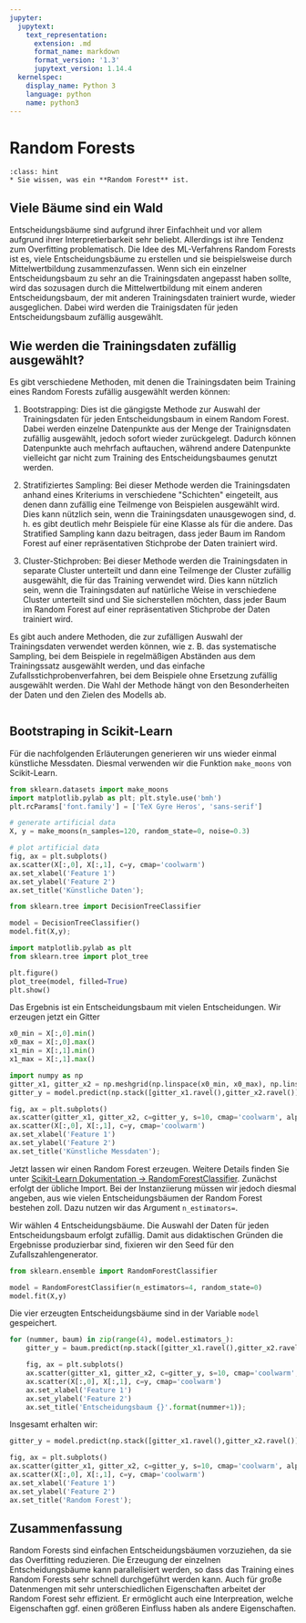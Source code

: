 ```yaml
---
jupyter:
  jupytext:
    text_representation:
      extension: .md
      format_name: markdown
      format_version: '1.3'
      jupytext_version: 1.14.4
  kernelspec:
    display_name: Python 3
    language: python
    name: python3
---
```


# Random Forests

```{admonition} Lernziele
:class: hint
* Sie wissen, was ein **Random Forest** ist.
```


## Viele Bäume sind ein Wald

Entscheidungsbäume sind aufgrund ihrer Einfachheit und vor allem aufgrund ihrer
Interpretierbarkeit sehr beliebt. Allerdings ist ihre Tendenz zum Overfitting
problematisch. Die Idee des ML-Verfahrens Random Forests ist es, viele
Entscheidungsbäume zu erstellen und sie beispielsweise durch Mittelwertbildung
zusammenzufassen. Wenn sich ein einzelner Entscheidungsbaum zu sehr an die
Trainingsdaten angepasst haben sollte, wird das sozusagen durch die
Mittelwertbildung mit einem anderen Entscheidungsbaum, der mit anderen
Trainingsdaten trainiert wurde, wieder ausgeglichen. Dabei wird werden die
Trainigsdaten für jeden Entscheidungsbaum zufällig ausgewählt.




## Wie werden die Trainingsdaten zufällig ausgewählt?

Es gibt verschiedene Methoden, mit denen die Trainingsdaten beim Training eines
Random Forests zufällig ausgewählt werden können:

1. Bootstrapping: Dies ist die gängigste Methode zur Auswahl der Trainingsdaten
für jeden Entscheidungsbaum in einem Random Forest. Dabei werden einzelne
Datenpunkte aus der Menge der Trainignsdaten zufällig ausgewählt, jedoch sofort
wieder zurückgelegt. Dadurch können Datenpunkte auch mehrfach auftauchen,
während andere Datenpunkte vielleicht gar nicht zum Training des
Entscheidungsbaumes genutzt werden.

2. Stratifiziertes Sampling: Bei dieser Methode werden die Trainingsdaten anhand
eines Kriteriums in verschiedene "Schichten" eingeteilt, aus denen dann zufällig
eine Teilmenge von Beispielen ausgewählt wird. Dies kann nützlich sein, wenn die
Trainingsdaten unausgewogen sind, d. h. es gibt deutlich mehr Beispiele für eine
Klasse als für die andere. Das Stratified Sampling kann dazu beitragen, dass
jeder Baum im Random Forest auf einer repräsentativen Stichprobe der Daten
trainiert wird.

3. Cluster-Stichproben: Bei dieser Methode werden die Trainingsdaten in separate
Cluster unterteilt und dann eine Teilmenge der Cluster zufällig ausgewählt, die
für das Training verwendet wird. Dies kann nützlich sein, wenn die
Trainingsdaten auf natürliche Weise in verschiedene Cluster unterteilt sind und
Sie sicherstellen möchten, dass jeder Baum im Random Forest auf einer
repräsentativen Stichprobe der Daten trainiert wird.

Es gibt auch andere Methoden, die zur zufälligen Auswahl der Trainingsdaten
verwendet werden können, wie z. B. das systematische Sampling, bei dem Beispiele
in regelmäßigen Abständen aus dem Trainingssatz ausgewählt werden, und das
einfache Zufallsstichprobenverfahren, bei dem Beispiele ohne Ersetzung zufällig
ausgewählt werden. Die Wahl der Methode hängt von den Besonderheiten der Daten
und den Zielen des Modells ab.




```python

```

## Bootstraping in Scikit-Learn

Für die nachfolgenden Erläuterungen generieren wir uns wieder einmal künstliche
Messdaten. Diesmal verwenden wir die Funktion `make_moons` von Scikit-Learn.

```python
from sklearn.datasets import make_moons
import matplotlib.pylab as plt; plt.style.use('bmh')
plt.rcParams['font.family'] = ['TeX Gyre Heros', 'sans-serif']

# generate artificial data
X, y = make_moons(n_samples=120, random_state=0, noise=0.3)

# plot artificial data
fig, ax = plt.subplots()
ax.scatter(X[:,0], X[:,1], c=y, cmap='coolwarm')
ax.set_xlabel('Feature 1')
ax.set_ylabel('Feature 2')
ax.set_title('Künstliche Daten');
```

```python
from sklearn.tree import DecisionTreeClassifier

model = DecisionTreeClassifier()
model.fit(X,y);

import matplotlib.pylab as plt
from sklearn.tree import plot_tree 

plt.figure()
plot_tree(model, filled=True)
plt.show()
```

Das Ergebnis ist ein Entscheidungsbaum mit vielen Entscheidungen. Wir erzeugen jetzt ein Gitter

```python
x0_min = X[:,0].min()
x0_max = X[:,0].max()
x1_min = X[:,1].min()
x1_max = X[:,1].max()

import numpy as np
gitter_x1, gitter_x2 = np.meshgrid(np.linspace(x0_min, x0_max), np.linspace(x1_min, x1_max))
gitter_y = model.predict(np.stack([gitter_x1.ravel(),gitter_x2.ravel()]).T)

fig, ax = plt.subplots()
ax.scatter(gitter_x1, gitter_x2, c=gitter_y, s=10, cmap='coolwarm', alpha=0.3)
ax.scatter(X[:,0], X[:,1], c=y, cmap='coolwarm')
ax.set_xlabel('Feature 1')
ax.set_ylabel('Feature 2')
ax.set_title('Künstliche Messdaten');

```

Jetzt lassen wir einen Random Forest erzeugen. Weitere Details finden Sie unter
[Scikit-Learn Dokumentation →
RandomForestClassifier](https://scikit-learn.org/stable/modules/generated/sklearn.ensemble.RandomForestClassifier.html).
Zunächst erfolgt der übliche Import. Bei der Instanziierung müssen wir jedoch
diesmal angeben, aus wie vielen Entscheidungsbäumen der Random Forest bestehen
zoll. Dazu nutzen wir das Argument `n_estimators=`. 

Wir wählen 4 Entscheidungsbäume. Die Auswahl der Daten für jeden
Entscheidungsbaum erfolgt zufällig. Damit aus didaktischen Gründen die
Ergebnisse produzierbar sind, fixieren wir den Seed für den
Zufallszahlengenerator.

```python
from sklearn.ensemble import RandomForestClassifier

model = RandomForestClassifier(n_estimators=4, random_state=0)
model.fit(X,y)
```

Die vier erzeugten Entscheidungsbäume sind in der Variable `model` gespeichert.

```python
for (nummer, baum) in zip(range(4), model.estimators_):
    gitter_y = baum.predict(np.stack([gitter_x1.ravel(),gitter_x2.ravel()]).T)

    fig, ax = plt.subplots()
    ax.scatter(gitter_x1, gitter_x2, c=gitter_y, s=10, cmap='coolwarm', alpha=0.3)
    ax.scatter(X[:,0], X[:,1], c=y, cmap='coolwarm')
    ax.set_xlabel('Feature 1')
    ax.set_ylabel('Feature 2')
    ax.set_title('Entscheidungsbaum {}'.format(nummer+1));
```

Insgesamt erhalten wir:

```python
gitter_y = model.predict(np.stack([gitter_x1.ravel(),gitter_x2.ravel()]).T)

fig, ax = plt.subplots()
ax.scatter(gitter_x1, gitter_x2, c=gitter_y, s=10, cmap='coolwarm', alpha=0.3)
ax.scatter(X[:,0], X[:,1], c=y, cmap='coolwarm')
ax.set_xlabel('Feature 1')
ax.set_ylabel('Feature 2')
ax.set_title('Random Forest');
```

## Zusammenfassung

Random Forests sind einfachen Entscheidungsbäumen vorzuziehen, da sie das
Overfitting reduzieren. Die Erzeugung der einzelnen Entscheidungsbäume kann
parallelisiert werden, so dass das Training eines Random Forests sehr schnell
durchgeführt werden kann. Auch für große Datenmengen mit sehr unterschiedlichen
Eigenschaften arbeitet der Random Forest sehr effizient. Er ermöglicht auch eine
Interpreation, welche Eigenschaften ggf. einen größeren Einfluss haben als
andere Eigenschaften.
